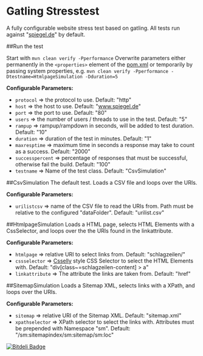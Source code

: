 Gatling Stresstest
==================

A fully configurable website stress test based on gatling.
All tests run against "[spiegel.de](http://www.spiegel.de)" by default.

##Run the test

Start with `mvn clean verify -Pperformance`
Overwrite parameters either permanently in the `<properties>` element of the [pom.xml](<pom.xml>) or temporarily by passing system properties, e.g. `mvn clean verify -Pperformance -Dtestname=HtmlpageSimulation -Dduration=5`

**Configurable Parameters:**

* `protocol` => the protocol to use. Default: "http"
* `host` => the host to use. Default: "www.spiegel.de"
* `port` => the port to use. Default: "80"
* `users` => the number of users / threads to use in the test. Default: "5"
* `rampup` => rampup/rampdown in seconds, will be added to test duration. Default: "10"
* `duration` => duration of the test in minutes. Default: "1"
* `maxresptime` => maximum time in seconds a response may take to count as a success. Default: "2000"
* `successpercent` => percentage of responses that must be successful, otherwise fail the build. Default: "100"
* `testname` => Name of the test class. Default: "CsvSimulation"

##CsvSimulation
The default test.
Loads a CSV file and loops over the URIs.

**Configurable Parameters:**

* `urilistcsv` => name of the CSV file to read the URIs from. Path must be relative to the configured "dataFolder". Default: "urilist.csv"

##HtmlpageSimulation
Loads a HTML page, selects HTML Elements with a CssSelector, and loops over the the URIs found in the linkattribute.

**Configurable Parameters:**

* `htmlpage` => relative URI to select links from. Default: "schlagzeilen/"
* `cssselector` => [Csselly](http://jodd.org/doc/csselly/) style CSS Selector to select the HTML Elements with. Default: "div[class~=schlagzeilen-content] > a"
* `linkattribute` => The attribute the links are taken from. Default: "href"

##SitemapSimulation
Loads a Sitemap XML, selects links with a XPath, and loops over the URIs.

**Configurable Parameters:**

* `sitemap` => relative URI of the Sitemap XML. Default: "sitemap.xml"
* `xpathselector` => XPath selector to select the links with. Attributes must be prepended with Namespace "sm". Default: "/sm:sitemapindex/sm:sitemap/sm:loc"


[![Bitdeli Badge](https://d2weczhvl823v0.cloudfront.net/afranken/gatling-stresstest/trend.png)](https://bitdeli.com/free "Bitdeli Badge")

